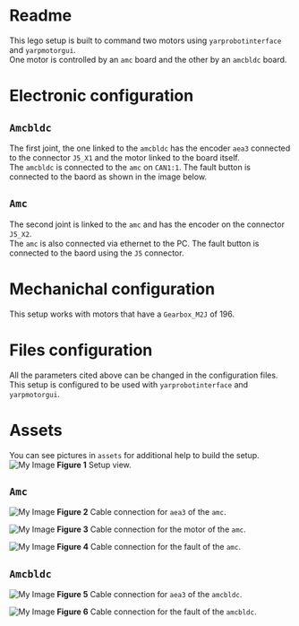 # Readme

This lego setup is built to command two motors using `yarprobotinterface` and `yarpmotorgui`.   
One motor is controlled by an `amc` board and the other by an `amcbldc` board.

# Electronic configuration

## `Amcbldc`
The first joint, the one linked to the `amcbldc` has the encoder `aea3` connected to the connector `J5_X1` and the motor linked to the board itself.    
The `amcbldc` is connected to the `amc` on `CAN1:1`.
The fault button is connected to the baord as shown in the image below.

## `Amc`
The second joint is linked to the `amc` and has the encoder on the connector `J5_X2`.   
The `amc` is also connected via ethernet to the PC.
The fault button is connected to the baord using the `J5` connector.


# Mechanichal configuration
This setup works with motors that have a `Gearbox_M2J` of 196.

# Files configuration
All the parameters cited above can be changed in the configuration files.   
This setup is configured to be used with `yarprobotinterface` and `yarpmotorgui`.

# Assets 
You can see pictures in `assets` for additional help to build the setup.
![My Image](assets/Lego_setup_view.jpg) 
**Figure 1** Setup view.

## `Amc`
![My Image](assets/Lego_setup_aea3_amc.jpg) 
**Figure 2** Cable connection for `aea3` of the `amc`.

![My Image](assets/Lego_setup_amc_motor.jpg) 
**Figure 3** Cable connection for the motor of the `amc`.

![My Image](assets/Lego_setup_amc_fault.jpg) 
**Figure 4** Cable connection for the fault of the `amc`.



## `Amcbldc`
![My Image](assets/Lego_setup_aea3_amcbldc.jpg) 
**Figure 5** Cable connection for `aea3` of the `amcbldc`.

![My Image](assets/Lego_setup_amcbldc_fault.jpg) 
**Figure 6** Cable connection for the fault of the `amcbldc`.